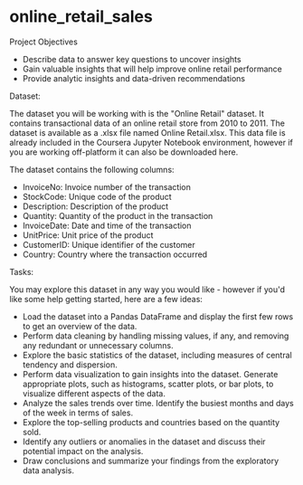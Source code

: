 # online_retail_sales
Project Objectives

- Describe data to answer key questions to uncover insights
- Gain valuable insights that will help improve online retail performance
- Provide analytic insights and data-driven recommendations

Dataset:

The dataset you will be working with is the "Online Retail" dataset. It contains transactional data of an online retail store from 2010 to 2011. The dataset is available as a .xlsx file named Online Retail.xlsx. This data file is already included in the Coursera Jupyter Notebook environment, however if you are working off-platform it can also be downloaded here.

The dataset contains the following columns:

- InvoiceNo: Invoice number of the transaction
- StockCode: Unique code of the product
- Description: Description of the product
- Quantity: Quantity of the product in the transaction
- InvoiceDate: Date and time of the transaction
- UnitPrice: Unit price of the product
- CustomerID: Unique identifier of the customer
- Country: Country where the transaction occurred

Tasks:

You may explore this dataset in any way you would like - however if you'd like some help getting started, here are a few ideas:

- Load the dataset into a Pandas DataFrame and display the first few rows to get an overview of the data.
- Perform data cleaning by handling missing values, if any, and removing any redundant or unnecessary columns.
- Explore the basic statistics of the dataset, including measures of central tendency and dispersion.
- Perform data visualization to gain insights into the dataset. Generate appropriate plots, such as histograms, scatter plots, or bar plots, to visualize different aspects of the data.
- Analyze the sales trends over time. Identify the busiest months and days of the week in terms of sales.
- Explore the top-selling products and countries based on the quantity sold.
- Identify any outliers or anomalies in the dataset and discuss their potential impact on the analysis.
- Draw conclusions and summarize your findings from the exploratory data analysis.
